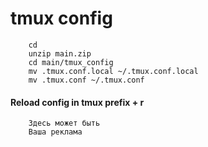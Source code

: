 # tmux config
```
    cd
    unzip main.zip
    cd main/tmux_config
    mv .tmux.conf.local ~/.tmux.conf.local
    mv .tmux.conf ~/.tmux.conf
```
#### Reload config in tmux prefix + r

```
    Здесь может быть
    Ваша реклама
```
